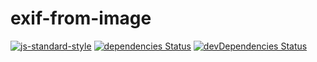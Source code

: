 # exif-from-image

[![js-standard-style](https://img.shields.io/badge/code%20style-standard-brightgreen.svg)](http://standardjs.com) [![dependencies Status](https://david-dm.org/piu130/exif-from-image/status.svg)](https://david-dm.org/piu130/exif-from-image) [![devDependencies Status](https://david-dm.org/piu130/exif-from-image/dev-status.svg)](https://david-dm.org/piu130/exif-from-image?type=dev)
